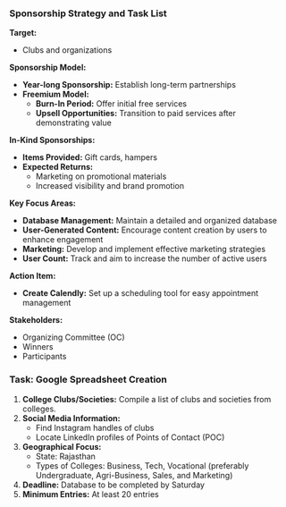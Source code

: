 ### Sponsorship Strategy and Task List

**Target:**

- Clubs and organizations

**Sponsorship Model:**

- **Year-long Sponsorship:** Establish long-term partnerships
- **Freemium Model:**
    - **Burn-In Period:** Offer initial free services
    - **Upsell Opportunities:** Transition to paid services after demonstrating value

**In-Kind Sponsorships:**

- **Items Provided:** Gift cards, hampers
- **Expected Returns:**
    - Marketing on promotional materials
    - Increased visibility and brand promotion

**Key Focus Areas:**

- **Database Management:** Maintain a detailed and organized database
- **User-Generated Content:** Encourage content creation by users to enhance engagement
- **Marketing:** Develop and implement effective marketing strategies
- **User Count:** Track and aim to increase the number of active users

**Action Item:**

- **Create Calendly:** Set up a scheduling tool for easy appointment management

**Stakeholders:**

- Organizing Committee (OC)
- Winners
- Participants

### Task: Google Spreadsheet Creation

1. **College Clubs/Societies:** Compile a list of clubs and societies from colleges.
2. **Social Media Information:**
    - Find Instagram handles of clubs
    - Locate LinkedIn profiles of Points of Contact (POC)
3. **Geographical Focus:**
    - State: Rajasthan
    - Types of Colleges: Business, Tech, Vocational (preferably Undergraduate, Agri-Business, Sales, and Marketing)
4. **Deadline:** Database to be completed by Saturday
5. **Minimum Entries:** At least 20 entries